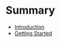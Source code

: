 # Summary

* [Introduction](Documentation/introduction.md)
* [Getting Started](Documentation/gettingstartedmd.md)

